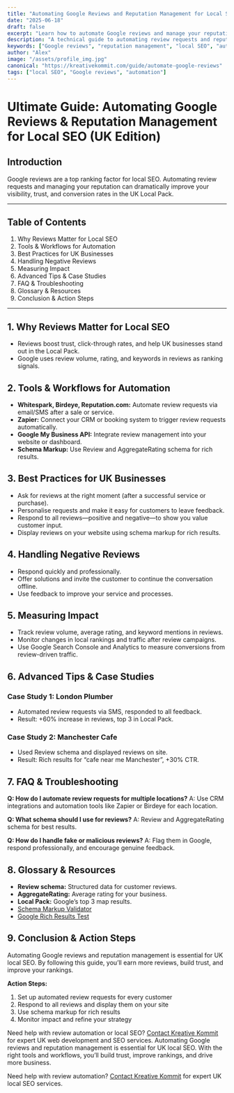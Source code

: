 ```yaml
---
title: "Automating Google Reviews and Reputation Management for Local SEO"
date: "2025-06-18"
draft: false
excerpt: "Learn how to automate Google reviews and manage your reputation for better local SEO."
description: "A technical guide to automating review requests and reputation management for UK businesses."
keywords: ["Google reviews", "reputation management", "local SEO", "automation"]
author: "Alex"
image: "/assets/profile_img.jpg"
canonical: "https://kreativekommit.com/guide/automate-google-reviews"
tags: ["local SEO", "Google reviews", "automation"]
---
```



# Ultimate Guide: Automating Google Reviews & Reputation Management for Local SEO (UK Edition)

## Introduction
Google reviews are a top ranking factor for local SEO. Automating review requests and managing your reputation can dramatically improve your visibility, trust, and conversion rates in the UK Local Pack.

---

## Table of Contents
1. Why Reviews Matter for Local SEO
2. Tools & Workflows for Automation
3. Best Practices for UK Businesses
4. Handling Negative Reviews
5. Measuring Impact
6. Advanced Tips & Case Studies
7. FAQ & Troubleshooting
8. Glossary & Resources
9. Conclusion & Action Steps

---

## 1. Why Reviews Matter for Local SEO
- Reviews boost trust, click-through rates, and help UK businesses stand out in the Local Pack.
- Google uses review volume, rating, and keywords in reviews as ranking signals.

## 2. Tools & Workflows for Automation
- **Whitespark, Birdeye, Reputation.com:** Automate review requests via email/SMS after a sale or service.
- **Zapier:** Connect your CRM or booking system to trigger review requests automatically.
- **Google My Business API:** Integrate review management into your website or dashboard.
- **Schema Markup:** Use Review and AggregateRating schema for rich results.

## 3. Best Practices for UK Businesses
- Ask for reviews at the right moment (after a successful service or purchase).
- Personalise requests and make it easy for customers to leave feedback.
- Respond to all reviews—positive and negative—to show you value customer input.
- Display reviews on your website using schema markup for rich results.

## 4. Handling Negative Reviews
- Respond quickly and professionally.
- Offer solutions and invite the customer to continue the conversation offline.
- Use feedback to improve your service and processes.

## 5. Measuring Impact
- Track review volume, average rating, and keyword mentions in reviews.
- Monitor changes in local rankings and traffic after review campaigns.
- Use Google Search Console and Analytics to measure conversions from review-driven traffic.

## 6. Advanced Tips & Case Studies

### Case Study 1: London Plumber
- Automated review requests via SMS, responded to all feedback.
- Result: +60% increase in reviews, top 3 in Local Pack.

### Case Study 2: Manchester Cafe
- Used Review schema and displayed reviews on site.
- Result: Rich results for “cafe near me Manchester”, +30% CTR.

## 7. FAQ & Troubleshooting

**Q: How do I automate review requests for multiple locations?**
A: Use CRM integrations and automation tools like Zapier or Birdeye for each location.

**Q: What schema should I use for reviews?**
A: Review and AggregateRating schema for best results.

**Q: How do I handle fake or malicious reviews?**
A: Flag them in Google, respond professionally, and encourage genuine feedback.

## 8. Glossary & Resources

- **Review schema:** Structured data for customer reviews.
- **AggregateRating:** Average rating for your business.
- **Local Pack:** Google’s top 3 map results.
- [Schema Markup Validator](https://validator.schema.org/)
- [Google Rich Results Test](https://search.google.com/test/rich-results)

## 9. Conclusion & Action Steps

Automating Google reviews and reputation management is essential for UK local SEO. By following this guide, you’ll earn more reviews, build trust, and improve your rankings.

**Action Steps:**
1. Set up automated review requests for every customer
2. Respond to all reviews and display them on your site
3. Use schema markup for rich results
4. Monitor impact and refine your strategy

Need help with review automation or local SEO? [Contact Kreative Kommit](mailto:hello@kreativekommit.com) for expert UK web development and SEO services.
Automating Google reviews and reputation management is essential for UK local SEO. With the right tools and workflows, you’ll build trust, improve rankings, and drive more business.

Need help with review automation? [Contact Kreative Kommit](mailto:hello@kreativekommit.com) for expert UK local SEO services.
